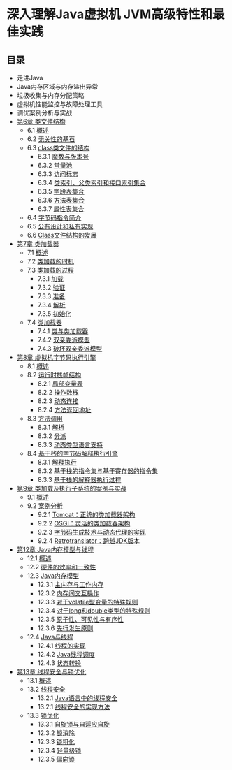# 深入理解Java虚拟机 JVM高级特性和最佳实践
## 目录

+ 走进Java
+ Java内存区域与内存溢出异常
+ 垃圾收集与内存分配策略
+ 虚拟机性能监控与故障处理工具
+ 调优案例分析与实战
+ [第6章 类文件结构](https://github.com/AcesDream/apebook/blob/master/%E6%B7%B1%E5%85%A5%E7%90%86%E8%A7%A3Java%E8%99%9A%E6%8B%9F%E6%9C%BA/%E7%AC%AC6%E7%AB%A0%20%E7%B1%BB%E6%96%87%E4%BB%B6%E7%BB%93%E6%9E%84/1.%E6%A6%82%E8%BF%B0%E5%92%8C%E6%97%A0%E5%85%B3%E6%80%A7%E5%9F%BA%E7%9F%B3.md)
    + 6.1 [概述](https://github.com/AcesDream/apebook/blob/master/%E6%B7%B1%E5%85%A5%E7%90%86%E8%A7%A3Java%E8%99%9A%E6%8B%9F%E6%9C%BA/%E7%AC%AC6%E7%AB%A0%20%E7%B1%BB%E6%96%87%E4%BB%B6%E7%BB%93%E6%9E%84/1.%E6%A6%82%E8%BF%B0%E5%92%8C%E6%97%A0%E5%85%B3%E6%80%A7%E5%9F%BA%E7%9F%B3.md)
    + 6.2 [无关性的基石](https://github.com/AcesDream/apebook/blob/master/%E6%B7%B1%E5%85%A5%E7%90%86%E8%A7%A3Java%E8%99%9A%E6%8B%9F%E6%9C%BA/%E7%AC%AC6%E7%AB%A0%20%E7%B1%BB%E6%96%87%E4%BB%B6%E7%BB%93%E6%9E%84/1.%E6%A6%82%E8%BF%B0%E5%92%8C%E6%97%A0%E5%85%B3%E6%80%A7%E5%9F%BA%E7%9F%B3.md)
	+ 6.3 [class类文件的结构](https://github.com/AcesDream/apebook/blob/master/%E6%B7%B1%E5%85%A5%E7%90%86%E8%A7%A3Java%E8%99%9A%E6%8B%9F%E6%9C%BA/%E7%AC%AC6%E7%AB%A0%20%E7%B1%BB%E6%96%87%E4%BB%B6%E7%BB%93%E6%9E%84/2.%E7%B1%BB%E6%96%87%E4%BB%B6%E7%BB%93%E6%9E%84.md)
		+ 6.3.1 [魔数与版本号](https://github.com/AcesDream/apebook/blob/master/%E6%B7%B1%E5%85%A5%E7%90%86%E8%A7%A3Java%E8%99%9A%E6%8B%9F%E6%9C%BA/%E7%AC%AC6%E7%AB%A0%20%E7%B1%BB%E6%96%87%E4%BB%B6%E7%BB%93%E6%9E%84/3.%E9%AD%94%E6%95%B0%E4%B8%8E%E7%89%88%E6%9C%AC%E5%8F%B7.md)
		+ 6.3.2 [常量池](https://github.com/AcesDream/apebook/blob/master/%E6%B7%B1%E5%85%A5%E7%90%86%E8%A7%A3Java%E8%99%9A%E6%8B%9F%E6%9C%BA/%E7%AC%AC6%E7%AB%A0%20%E7%B1%BB%E6%96%87%E4%BB%B6%E7%BB%93%E6%9E%84/4.%E5%B8%B8%E9%87%8F%E6%B1%A0.md)
		+ 6.3.3 [访问标志](https://github.com/AcesDream/apebook/blob/master/%E6%B7%B1%E5%85%A5%E7%90%86%E8%A7%A3Java%E8%99%9A%E6%8B%9F%E6%9C%BA/%E7%AC%AC6%E7%AB%A0%20%E7%B1%BB%E6%96%87%E4%BB%B6%E7%BB%93%E6%9E%84/5.%E8%AE%BF%E9%97%AE%E6%A0%87%E8%AF%86%E3%80%81%E7%B1%BB%E7%B4%A2%E5%BC%95%E3%80%81%E7%88%B6%E7%B1%BB%E7%B4%A2%E5%BC%95%E5%92%8C%E6%8E%A5%E5%8F%A3%E7%B4%A2%E5%BC%95%E9%9B%86%E5%90%88.md)
		+ 6.3.4 [类索引、父类索引和接口索引集合](https://github.com/AcesDream/apebook/blob/master/%E6%B7%B1%E5%85%A5%E7%90%86%E8%A7%A3Java%E8%99%9A%E6%8B%9F%E6%9C%BA/%E7%AC%AC6%E7%AB%A0%20%E7%B1%BB%E6%96%87%E4%BB%B6%E7%BB%93%E6%9E%84/5.%E8%AE%BF%E9%97%AE%E6%A0%87%E8%AF%86%E3%80%81%E7%B1%BB%E7%B4%A2%E5%BC%95%E3%80%81%E7%88%B6%E7%B1%BB%E7%B4%A2%E5%BC%95%E5%92%8C%E6%8E%A5%E5%8F%A3%E7%B4%A2%E5%BC%95%E9%9B%86%E5%90%88.md)
		+ 6.3.5 [字段表集合](https://github.com/AcesDream/apebook/blob/master/%E6%B7%B1%E5%85%A5%E7%90%86%E8%A7%A3Java%E8%99%9A%E6%8B%9F%E6%9C%BA/%E7%AC%AC6%E7%AB%A0%20%E7%B1%BB%E6%96%87%E4%BB%B6%E7%BB%93%E6%9E%84/6.%E5%AD%97%E6%AE%B5%E8%A1%A8%E9%9B%86%E5%90%88%E5%92%8C%E6%96%B9%E6%B3%95%E8%A1%A8%E9%9B%86%E5%90%88.md)
		+ 6.3.6 [方法表集合](https://github.com/AcesDream/apebook/blob/master/%E6%B7%B1%E5%85%A5%E7%90%86%E8%A7%A3Java%E8%99%9A%E6%8B%9F%E6%9C%BA/%E7%AC%AC6%E7%AB%A0%20%E7%B1%BB%E6%96%87%E4%BB%B6%E7%BB%93%E6%9E%84/6.%E5%AD%97%E6%AE%B5%E8%A1%A8%E9%9B%86%E5%90%88%E5%92%8C%E6%96%B9%E6%B3%95%E8%A1%A8%E9%9B%86%E5%90%88.md)
		+ 6.3.7 [属性表集合](https://github.com/AcesDream/apebook/blob/master/%E6%B7%B1%E5%85%A5%E7%90%86%E8%A7%A3Java%E8%99%9A%E6%8B%9F%E6%9C%BA/%E7%AC%AC6%E7%AB%A0%20%E7%B1%BB%E6%96%87%E4%BB%B6%E7%BB%93%E6%9E%84/7.%E5%B1%9E%E6%80%A7%E8%A1%A8%E9%9B%86%E5%90%88.md)
	+ 6.4 [字节码指令简介](https://github.com/AcesDream/apebook/blob/master/%E6%B7%B1%E5%85%A5%E7%90%86%E8%A7%A3Java%E8%99%9A%E6%8B%9F%E6%9C%BA/%E7%AC%AC6%E7%AB%A0%20%E7%B1%BB%E6%96%87%E4%BB%B6%E7%BB%93%E6%9E%84/8.%E5%AD%97%E8%8A%82%E7%A0%81%E6%8C%87%E4%BB%A4%E7%AE%80%E4%BB%8B.md)
	+ 6.5 [公有设计和私有实现](https://github.com/AcesDream/apebook/blob/master/%E6%B7%B1%E5%85%A5%E7%90%86%E8%A7%A3Java%E8%99%9A%E6%8B%9F%E6%9C%BA/%E7%AC%AC6%E7%AB%A0%20%E7%B1%BB%E6%96%87%E4%BB%B6%E7%BB%93%E6%9E%84/9.%E5%85%AC%E6%9C%89%E8%AE%BE%E8%AE%A1%E5%92%8C%E7%A7%81%E6%9C%89%E5%AE%9E%E7%8E%B0%E3%80%81class%E6%96%87%E4%BB%B6%E7%BB%93%E6%9E%84%E7%9A%84%E5%8F%91%E5%B1%95.md)
	+ 6.6 [Class文件结构的发展](https://github.com/AcesDream/apebook/blob/master/%E6%B7%B1%E5%85%A5%E7%90%86%E8%A7%A3Java%E8%99%9A%E6%8B%9F%E6%9C%BA/%E7%AC%AC6%E7%AB%A0%20%E7%B1%BB%E6%96%87%E4%BB%B6%E7%BB%93%E6%9E%84/9.%E5%85%AC%E6%9C%89%E8%AE%BE%E8%AE%A1%E5%92%8C%E7%A7%81%E6%9C%89%E5%AE%9E%E7%8E%B0%E3%80%81class%E6%96%87%E4%BB%B6%E7%BB%93%E6%9E%84%E7%9A%84%E5%8F%91%E5%B1%95.md)
+ [第7章 类加载器](https://github.com/AcesDream/apebook/blob/master/%E6%B7%B1%E5%85%A5%E7%90%86%E8%A7%A3Java%E8%99%9A%E6%8B%9F%E6%9C%BA/%E7%AC%AC7%E7%AB%A0%20%E8%99%9A%E6%8B%9F%E6%9C%BA%E7%B1%BB%E5%8A%A0%E8%BD%BD%E6%9C%BA%E5%88%B6/1.%E6%A6%82%E8%BF%B0.md)
    + 7.1 [概述](https://github.com/AcesDream/apebook/blob/master/%E6%B7%B1%E5%85%A5%E7%90%86%E8%A7%A3Java%E8%99%9A%E6%8B%9F%E6%9C%BA/%E7%AC%AC7%E7%AB%A0%20%E8%99%9A%E6%8B%9F%E6%9C%BA%E7%B1%BB%E5%8A%A0%E8%BD%BD%E6%9C%BA%E5%88%B6/1.%E6%A6%82%E8%BF%B0.md)
    + 7.2 [类加载的时机](https://github.com/AcesDream/apebook/blob/master/%E6%B7%B1%E5%85%A5%E7%90%86%E8%A7%A3Java%E8%99%9A%E6%8B%9F%E6%9C%BA/%E7%AC%AC7%E7%AB%A0%20%E8%99%9A%E6%8B%9F%E6%9C%BA%E7%B1%BB%E5%8A%A0%E8%BD%BD%E6%9C%BA%E5%88%B6/1.%E6%A6%82%E8%BF%B0.md)
	+ 7.3 [类加载的过程](https://github.com/AcesDream/apebook/blob/master/%E6%B7%B1%E5%85%A5%E7%90%86%E8%A7%A3Java%E8%99%9A%E6%8B%9F%E6%9C%BA/%E7%AC%AC7%E7%AB%A0%20%E8%99%9A%E6%8B%9F%E6%9C%BA%E7%B1%BB%E5%8A%A0%E8%BD%BD%E6%9C%BA%E5%88%B6/2.%E7%B1%BB%E5%8A%A0%E8%BD%BD%E8%BF%87%E7%A8%8B-%E5%8A%A0%E8%BD%BD.md)
		+ 7.3.1 [加载](https://github.com/AcesDream/apebook/blob/master/%E6%B7%B1%E5%85%A5%E7%90%86%E8%A7%A3Java%E8%99%9A%E6%8B%9F%E6%9C%BA/%E7%AC%AC7%E7%AB%A0%20%E8%99%9A%E6%8B%9F%E6%9C%BA%E7%B1%BB%E5%8A%A0%E8%BD%BD%E6%9C%BA%E5%88%B6/2.%E7%B1%BB%E5%8A%A0%E8%BD%BD%E8%BF%87%E7%A8%8B-%E5%8A%A0%E8%BD%BD.md)
		+ 7.3.2 [验证](https://github.com/AcesDream/apebook/blob/master/%E6%B7%B1%E5%85%A5%E7%90%86%E8%A7%A3Java%E8%99%9A%E6%8B%9F%E6%9C%BA/%E7%AC%AC7%E7%AB%A0%20%E8%99%9A%E6%8B%9F%E6%9C%BA%E7%B1%BB%E5%8A%A0%E8%BD%BD%E6%9C%BA%E5%88%B6/3.%E7%B1%BB%E5%8A%A0%E8%BD%BD%E8%BF%87%E7%A8%8B-%E9%AA%8C%E8%AF%81.md)
		+ 7.3.3 [准备](https://github.com/AcesDream/apebook/blob/master/%E6%B7%B1%E5%85%A5%E7%90%86%E8%A7%A3Java%E8%99%9A%E6%8B%9F%E6%9C%BA/%E7%AC%AC7%E7%AB%A0%20%E8%99%9A%E6%8B%9F%E6%9C%BA%E7%B1%BB%E5%8A%A0%E8%BD%BD%E6%9C%BA%E5%88%B6/4.%E7%B1%BB%E5%8A%A0%E8%BD%BD%E8%BF%87%E7%A8%8B-%E5%87%86%E5%A4%87.md)
		+ 7.3.4 [解析](https://github.com/AcesDream/apebook/blob/master/%E6%B7%B1%E5%85%A5%E7%90%86%E8%A7%A3Java%E8%99%9A%E6%8B%9F%E6%9C%BA/%E7%AC%AC7%E7%AB%A0%20%E8%99%9A%E6%8B%9F%E6%9C%BA%E7%B1%BB%E5%8A%A0%E8%BD%BD%E6%9C%BA%E5%88%B6/5.%E7%B1%BB%E5%8A%A0%E8%BD%BD%E8%BF%87%E7%A8%8B-%E8%A7%A3%E6%9E%90.md)
		+ 7.3.5 [初始化](https://github.com/AcesDream/apebook/blob/master/%E6%B7%B1%E5%85%A5%E7%90%86%E8%A7%A3Java%E8%99%9A%E6%8B%9F%E6%9C%BA/%E7%AC%AC7%E7%AB%A0%20%E8%99%9A%E6%8B%9F%E6%9C%BA%E7%B1%BB%E5%8A%A0%E8%BD%BD%E6%9C%BA%E5%88%B6/6.%E7%B1%BB%E5%8A%A0%E8%BD%BD%E8%BF%87%E7%A8%8B-%E5%88%9D%E5%A7%8B%E5%8C%96.md)
	+ 7.4 [类加载器](https://github.com/AcesDream/apebook/blob/master/%E6%B7%B1%E5%85%A5%E7%90%86%E8%A7%A3Java%E8%99%9A%E6%8B%9F%E6%9C%BA/%E7%AC%AC7%E7%AB%A0%20%E8%99%9A%E6%8B%9F%E6%9C%BA%E7%B1%BB%E5%8A%A0%E8%BD%BD%E6%9C%BA%E5%88%B6/7.%E7%B1%BB%E5%8A%A0%E8%BD%BD%E5%99%A8.md)
		+ 7.4.1 [类与类加载器](https://github.com/AcesDream/apebook/blob/master/%E6%B7%B1%E5%85%A5%E7%90%86%E8%A7%A3Java%E8%99%9A%E6%8B%9F%E6%9C%BA/%E7%AC%AC7%E7%AB%A0%20%E8%99%9A%E6%8B%9F%E6%9C%BA%E7%B1%BB%E5%8A%A0%E8%BD%BD%E6%9C%BA%E5%88%B6/7.%E7%B1%BB%E5%8A%A0%E8%BD%BD%E5%99%A8.md)
		+ 7.4.2 [双亲委派模型](https://github.com/AcesDream/apebook/blob/master/%E6%B7%B1%E5%85%A5%E7%90%86%E8%A7%A3Java%E8%99%9A%E6%8B%9F%E6%9C%BA/%E7%AC%AC7%E7%AB%A0%20%E8%99%9A%E6%8B%9F%E6%9C%BA%E7%B1%BB%E5%8A%A0%E8%BD%BD%E6%9C%BA%E5%88%B6/7.%E7%B1%BB%E5%8A%A0%E8%BD%BD%E5%99%A8.md)
		+ 7.4.3 [破坏双亲委派模型](https://github.com/AcesDream/apebook/blob/master/%E6%B7%B1%E5%85%A5%E7%90%86%E8%A7%A3Java%E8%99%9A%E6%8B%9F%E6%9C%BA/%E7%AC%AC7%E7%AB%A0%20%E8%99%9A%E6%8B%9F%E6%9C%BA%E7%B1%BB%E5%8A%A0%E8%BD%BD%E6%9C%BA%E5%88%B6/7.%E7%B1%BB%E5%8A%A0%E8%BD%BD%E5%99%A8.md)
+ [第8章 虚拟机字节码执行引擎](https://github.com/AcesDream/apebook/blob/master/%E6%B7%B1%E5%85%A5%E7%90%86%E8%A7%A3Java%E8%99%9A%E6%8B%9F%E6%9C%BA/%E7%AC%AC8%E7%AB%A0%20%E8%99%9A%E6%8B%9F%E6%9C%BA%E5%AD%97%E8%8A%82%E7%A0%81%E6%89%A7%E8%A1%8C%E5%BC%95%E6%93%8E/1.%E6%A6%82%E8%BF%B0.md)
    + 8.1 [概述](https://github.com/AcesDream/apebook/blob/master/%E6%B7%B1%E5%85%A5%E7%90%86%E8%A7%A3Java%E8%99%9A%E6%8B%9F%E6%9C%BA/%E7%AC%AC8%E7%AB%A0%20%E8%99%9A%E6%8B%9F%E6%9C%BA%E5%AD%97%E8%8A%82%E7%A0%81%E6%89%A7%E8%A1%8C%E5%BC%95%E6%93%8E/1.%E6%A6%82%E8%BF%B0.md)
    + 8.2 [运行时栈帧结构](https://github.com/AcesDream/apebook/blob/master/%E6%B7%B1%E5%85%A5%E7%90%86%E8%A7%A3Java%E8%99%9A%E6%8B%9F%E6%9C%BA/%E7%AC%AC8%E7%AB%A0%20%E8%99%9A%E6%8B%9F%E6%9C%BA%E5%AD%97%E8%8A%82%E7%A0%81%E6%89%A7%E8%A1%8C%E5%BC%95%E6%93%8E/2.%E8%BF%90%E8%A1%8C%E6%97%B6%E6%A0%88%E5%B8%A7%E7%BB%93%E6%9E%84.md)
		+ 8.2.1 [局部变量表](https://github.com/AcesDream/apebook/blob/master/%E6%B7%B1%E5%85%A5%E7%90%86%E8%A7%A3Java%E8%99%9A%E6%8B%9F%E6%9C%BA/%E7%AC%AC8%E7%AB%A0%20%E8%99%9A%E6%8B%9F%E6%9C%BA%E5%AD%97%E8%8A%82%E7%A0%81%E6%89%A7%E8%A1%8C%E5%BC%95%E6%93%8E/2.%E8%BF%90%E8%A1%8C%E6%97%B6%E6%A0%88%E5%B8%A7%E7%BB%93%E6%9E%84.md)
		+ 8.2.2 [操作数栈](https://github.com/AcesDream/apebook/blob/master/%E6%B7%B1%E5%85%A5%E7%90%86%E8%A7%A3Java%E8%99%9A%E6%8B%9F%E6%9C%BA/%E7%AC%AC8%E7%AB%A0%20%E8%99%9A%E6%8B%9F%E6%9C%BA%E5%AD%97%E8%8A%82%E7%A0%81%E6%89%A7%E8%A1%8C%E5%BC%95%E6%93%8E/2.%E8%BF%90%E8%A1%8C%E6%97%B6%E6%A0%88%E5%B8%A7%E7%BB%93%E6%9E%84.md)
		+ 8.2.3 [动态连接](https://github.com/AcesDream/apebook/blob/master/%E6%B7%B1%E5%85%A5%E7%90%86%E8%A7%A3Java%E8%99%9A%E6%8B%9F%E6%9C%BA/%E7%AC%AC8%E7%AB%A0%20%E8%99%9A%E6%8B%9F%E6%9C%BA%E5%AD%97%E8%8A%82%E7%A0%81%E6%89%A7%E8%A1%8C%E5%BC%95%E6%93%8E/2.%E8%BF%90%E8%A1%8C%E6%97%B6%E6%A0%88%E5%B8%A7%E7%BB%93%E6%9E%84.md)
		+ 8.2.4 [方法返回地址](https://github.com/AcesDream/apebook/blob/master/%E6%B7%B1%E5%85%A5%E7%90%86%E8%A7%A3Java%E8%99%9A%E6%8B%9F%E6%9C%BA/%E7%AC%AC8%E7%AB%A0%20%E8%99%9A%E6%8B%9F%E6%9C%BA%E5%AD%97%E8%8A%82%E7%A0%81%E6%89%A7%E8%A1%8C%E5%BC%95%E6%93%8E/2.%E8%BF%90%E8%A1%8C%E6%97%B6%E6%A0%88%E5%B8%A7%E7%BB%93%E6%9E%84.md)
	+ 8.3 [方法调用](https://github.com/AcesDream/apebook/blob/master/%E6%B7%B1%E5%85%A5%E7%90%86%E8%A7%A3Java%E8%99%9A%E6%8B%9F%E6%9C%BA/%E7%AC%AC8%E7%AB%A0%20%E8%99%9A%E6%8B%9F%E6%9C%BA%E5%AD%97%E8%8A%82%E7%A0%81%E6%89%A7%E8%A1%8C%E5%BC%95%E6%93%8E/3.%E6%96%B9%E6%B3%95%E8%B0%83%E7%94%A8.md)
		+ 8.3.1 [解析](https://github.com/AcesDream/apebook/blob/master/%E6%B7%B1%E5%85%A5%E7%90%86%E8%A7%A3Java%E8%99%9A%E6%8B%9F%E6%9C%BA/%E7%AC%AC8%E7%AB%A0%20%E8%99%9A%E6%8B%9F%E6%9C%BA%E5%AD%97%E8%8A%82%E7%A0%81%E6%89%A7%E8%A1%8C%E5%BC%95%E6%93%8E/3.%E6%96%B9%E6%B3%95%E8%B0%83%E7%94%A8.md)
		+ 8.3.2 [分派](https://github.com/AcesDream/apebook/blob/master/%E6%B7%B1%E5%85%A5%E7%90%86%E8%A7%A3Java%E8%99%9A%E6%8B%9F%E6%9C%BA/%E7%AC%AC8%E7%AB%A0%20%E8%99%9A%E6%8B%9F%E6%9C%BA%E5%AD%97%E8%8A%82%E7%A0%81%E6%89%A7%E8%A1%8C%E5%BC%95%E6%93%8E/4.%E6%96%B9%E6%B3%95%E8%B0%83%E7%94%A8-%E5%88%86%E6%B4%BE.md)
		+ 8.3.3 [动态类型语言支持](https://github.com/AcesDream/apebook/blob/master/%E6%B7%B1%E5%85%A5%E7%90%86%E8%A7%A3Java%E8%99%9A%E6%8B%9F%E6%9C%BA/%E7%AC%AC8%E7%AB%A0%20%E8%99%9A%E6%8B%9F%E6%9C%BA%E5%AD%97%E8%8A%82%E7%A0%81%E6%89%A7%E8%A1%8C%E5%BC%95%E6%93%8E/5.%E6%96%B9%E6%B3%95%E8%B0%83%E7%94%A8-%E5%8A%A8%E6%80%81%E7%B1%BB%E5%9E%8B%E8%AF%AD%E8%A8%80%E6%94%AF%E6%8C%81.md)
	+ 8.4 [基于栈的字节码解释执行引擎](https://github.com/AcesDream/apebook/blob/master/%E6%B7%B1%E5%85%A5%E7%90%86%E8%A7%A3Java%E8%99%9A%E6%8B%9F%E6%9C%BA/%E7%AC%AC8%E7%AB%A0%20%E8%99%9A%E6%8B%9F%E6%9C%BA%E5%AD%97%E8%8A%82%E7%A0%81%E6%89%A7%E8%A1%8C%E5%BC%95%E6%93%8E/6.%E5%9F%BA%E4%BA%8E%E6%A0%88%E7%9A%84%E5%AD%97%E8%8A%82%E7%A0%81%E8%A7%A3%E9%87%8A%E6%89%A7%E8%A1%8C%E5%BC%95%E6%93%8E.md)
		+ 8.3.1 [解释执行](https://github.com/AcesDream/apebook/blob/master/%E6%B7%B1%E5%85%A5%E7%90%86%E8%A7%A3Java%E8%99%9A%E6%8B%9F%E6%9C%BA/%E7%AC%AC8%E7%AB%A0%20%E8%99%9A%E6%8B%9F%E6%9C%BA%E5%AD%97%E8%8A%82%E7%A0%81%E6%89%A7%E8%A1%8C%E5%BC%95%E6%93%8E/6.%E5%9F%BA%E4%BA%8E%E6%A0%88%E7%9A%84%E5%AD%97%E8%8A%82%E7%A0%81%E8%A7%A3%E9%87%8A%E6%89%A7%E8%A1%8C%E5%BC%95%E6%93%8E.md)
		+ 8.3.2 [基于栈的指令集与基于寄存器的指令集](https://github.com/AcesDream/apebook/blob/master/%E6%B7%B1%E5%85%A5%E7%90%86%E8%A7%A3Java%E8%99%9A%E6%8B%9F%E6%9C%BA/%E7%AC%AC8%E7%AB%A0%20%E8%99%9A%E6%8B%9F%E6%9C%BA%E5%AD%97%E8%8A%82%E7%A0%81%E6%89%A7%E8%A1%8C%E5%BC%95%E6%93%8E/6.%E5%9F%BA%E4%BA%8E%E6%A0%88%E7%9A%84%E5%AD%97%E8%8A%82%E7%A0%81%E8%A7%A3%E9%87%8A%E6%89%A7%E8%A1%8C%E5%BC%95%E6%93%8E.md)
		+ 8.3.3 [基于栈的解释器执行过程](https://github.com/AcesDream/apebook/blob/master/%E6%B7%B1%E5%85%A5%E7%90%86%E8%A7%A3Java%E8%99%9A%E6%8B%9F%E6%9C%BA/%E7%AC%AC8%E7%AB%A0%20%E8%99%9A%E6%8B%9F%E6%9C%BA%E5%AD%97%E8%8A%82%E7%A0%81%E6%89%A7%E8%A1%8C%E5%BC%95%E6%93%8E/6.%E5%9F%BA%E4%BA%8E%E6%A0%88%E7%9A%84%E5%AD%97%E8%8A%82%E7%A0%81%E8%A7%A3%E9%87%8A%E6%89%A7%E8%A1%8C%E5%BC%95%E6%93%8E.md)
+ [第9章 类加载及执行子系统的案例与实战](https://github.com/AcesDream/apebook/blob/master/%E6%B7%B1%E5%85%A5%E7%90%86%E8%A7%A3Java%E8%99%9A%E6%8B%9F%E6%9C%BA/%E7%AC%AC9%E7%AB%A0%20%E7%B1%BB%E5%8A%A0%E8%BD%BD%E5%8F%8A%E5%85%B6%E5%AD%90%E7%B3%BB%E7%BB%9F%E7%9A%84%E6%A1%88%E4%BE%8B%E4%B8%8E%E5%AE%9E%E6%88%98/1.tomcat%E6%AD%A3%E7%BB%9F%E7%9A%84%E7%B1%BB%E5%8A%A0%E8%BD%BD%E5%99%A8%E6%9E%B6%E6%9E%84.md)
    + 9.1 [概述](https://github.com/AcesDream/apebook/blob/master/%E6%B7%B1%E5%85%A5%E7%90%86%E8%A7%A3Java%E8%99%9A%E6%8B%9F%E6%9C%BA/%E7%AC%AC9%E7%AB%A0%20%E7%B1%BB%E5%8A%A0%E8%BD%BD%E5%8F%8A%E5%85%B6%E5%AD%90%E7%B3%BB%E7%BB%9F%E7%9A%84%E6%A1%88%E4%BE%8B%E4%B8%8E%E5%AE%9E%E6%88%98/1.tomcat%E6%AD%A3%E7%BB%9F%E7%9A%84%E7%B1%BB%E5%8A%A0%E8%BD%BD%E5%99%A8%E6%9E%B6%E6%9E%84.md)
    + 9.2 [案例分析](https://github.com/AcesDream/apebook/blob/master/%E6%B7%B1%E5%85%A5%E7%90%86%E8%A7%A3Java%E8%99%9A%E6%8B%9F%E6%9C%BA/%E7%AC%AC9%E7%AB%A0%20%E7%B1%BB%E5%8A%A0%E8%BD%BD%E5%8F%8A%E5%85%B6%E5%AD%90%E7%B3%BB%E7%BB%9F%E7%9A%84%E6%A1%88%E4%BE%8B%E4%B8%8E%E5%AE%9E%E6%88%98/1.tomcat%E6%AD%A3%E7%BB%9F%E7%9A%84%E7%B1%BB%E5%8A%A0%E8%BD%BD%E5%99%A8%E6%9E%B6%E6%9E%84.md)
		+ 9.2.1 [Tomcat：正统的类加载器架构](https://github.com/AcesDream/apebook/blob/master/%E6%B7%B1%E5%85%A5%E7%90%86%E8%A7%A3Java%E8%99%9A%E6%8B%9F%E6%9C%BA/%E7%AC%AC9%E7%AB%A0%20%E7%B1%BB%E5%8A%A0%E8%BD%BD%E5%8F%8A%E5%85%B6%E5%AD%90%E7%B3%BB%E7%BB%9F%E7%9A%84%E6%A1%88%E4%BE%8B%E4%B8%8E%E5%AE%9E%E6%88%98/1.tomcat%E6%AD%A3%E7%BB%9F%E7%9A%84%E7%B1%BB%E5%8A%A0%E8%BD%BD%E5%99%A8%E6%9E%B6%E6%9E%84.md)
		+ 9.2.2 [OSGI：灵活的类加载器架构](https://github.com/AcesDream/apebook/blob/master/%E6%B7%B1%E5%85%A5%E7%90%86%E8%A7%A3Java%E8%99%9A%E6%8B%9F%E6%9C%BA/%E7%AC%AC9%E7%AB%A0%20%E7%B1%BB%E5%8A%A0%E8%BD%BD%E5%8F%8A%E5%85%B6%E5%AD%90%E7%B3%BB%E7%BB%9F%E7%9A%84%E6%A1%88%E4%BE%8B%E4%B8%8E%E5%AE%9E%E6%88%98/2.OSGI%E7%81%B5%E6%B4%BB%E7%9A%84%E7%B1%BB%E5%8A%A0%E8%BD%BD%E5%99%A8%E6%9E%B6%E6%9E%84.md)
		+ 9.2.3 [字节码生成技术与动态代理的实现](https://github.com/AcesDream/apebook/blob/master/%E6%B7%B1%E5%85%A5%E7%90%86%E8%A7%A3Java%E8%99%9A%E6%8B%9F%E6%9C%BA/%E7%AC%AC9%E7%AB%A0%20%E7%B1%BB%E5%8A%A0%E8%BD%BD%E5%8F%8A%E5%85%B6%E5%AD%90%E7%B3%BB%E7%BB%9F%E7%9A%84%E6%A1%88%E4%BE%8B%E4%B8%8E%E5%AE%9E%E6%88%98/3.%E5%AD%97%E8%8A%82%E7%A0%81%E7%94%9F%E6%88%90%E6%8A%80%E6%9C%AF%E4%B8%8E%E5%8A%A8%E6%80%81%E4%BB%A3%E7%90%86%E7%9A%84%E5%AE%9E%E7%8E%B0.md)
		+ 9.2.4 [Retrotranslator：跨越JDK版本](https://github.com/AcesDream/apebook/blob/master/%E6%B7%B1%E5%85%A5%E7%90%86%E8%A7%A3Java%E8%99%9A%E6%8B%9F%E6%9C%BA/%E7%AC%AC9%E7%AB%A0%20%E7%B1%BB%E5%8A%A0%E8%BD%BD%E5%8F%8A%E5%85%B6%E5%AD%90%E7%B3%BB%E7%BB%9F%E7%9A%84%E6%A1%88%E4%BE%8B%E4%B8%8E%E5%AE%9E%E6%88%98/4.Retrotranslator%E8%B7%A8%E8%B6%8AJDK%E7%89%88%E6%9C%AC.md)
+ [第12章 Java内存模型与线程](https://github.com/AcesDream/apebook/blob/master/%E6%B7%B1%E5%85%A5%E7%90%86%E8%A7%A3Java%E8%99%9A%E6%8B%9F%E6%9C%BA/%E7%AC%AC12%E7%AB%A0%20Java%E5%86%85%E5%AD%98%E6%A8%A1%E5%9E%8B%E4%B8%8E%E7%BA%BF%E7%A8%8B/1.%E6%A6%82%E8%BF%B0.md)
    + 12.1 [概述](https://github.com/AcesDream/apebook/blob/master/%E6%B7%B1%E5%85%A5%E7%90%86%E8%A7%A3Java%E8%99%9A%E6%8B%9F%E6%9C%BA/%E7%AC%AC12%E7%AB%A0%20Java%E5%86%85%E5%AD%98%E6%A8%A1%E5%9E%8B%E4%B8%8E%E7%BA%BF%E7%A8%8B/1.%E6%A6%82%E8%BF%B0.md)
    + 12.2 [硬件的效率和一致性](https://github.com/AcesDream/apebook/blob/master/%E6%B7%B1%E5%85%A5%E7%90%86%E8%A7%A3Java%E8%99%9A%E6%8B%9F%E6%9C%BA/%E7%AC%AC12%E7%AB%A0%20Java%E5%86%85%E5%AD%98%E6%A8%A1%E5%9E%8B%E4%B8%8E%E7%BA%BF%E7%A8%8B/1.%E6%A6%82%E8%BF%B0.md)
    + 12.3 [Java内存模型](https://github.com/AcesDream/apebook/blob/master/%E6%B7%B1%E5%85%A5%E7%90%86%E8%A7%A3Java%E8%99%9A%E6%8B%9F%E6%9C%BA/%E7%AC%AC12%E7%AB%A0%20Java%E5%86%85%E5%AD%98%E6%A8%A1%E5%9E%8B%E4%B8%8E%E7%BA%BF%E7%A8%8B/2.Java%E5%86%85%E5%AD%98%E6%A8%A1%E5%9E%8B-%E4%B8%BB%E5%86%85%E5%AD%98%E4%B8%8E%E5%B7%A5%E4%BD%9C%E5%86%85%E5%AD%98.md)
		+ 12.3.1 [主内存与工作内存](https://github.com/AcesDream/apebook/blob/master/%E6%B7%B1%E5%85%A5%E7%90%86%E8%A7%A3Java%E8%99%9A%E6%8B%9F%E6%9C%BA/%E7%AC%AC12%E7%AB%A0%20Java%E5%86%85%E5%AD%98%E6%A8%A1%E5%9E%8B%E4%B8%8E%E7%BA%BF%E7%A8%8B/2.Java%E5%86%85%E5%AD%98%E6%A8%A1%E5%9E%8B-%E4%B8%BB%E5%86%85%E5%AD%98%E4%B8%8E%E5%B7%A5%E4%BD%9C%E5%86%85%E5%AD%98.md)
		+ 12.3.2 [内存间交互操作](https://github.com/AcesDream/apebook/blob/master/%E6%B7%B1%E5%85%A5%E7%90%86%E8%A7%A3Java%E8%99%9A%E6%8B%9F%E6%9C%BA/%E7%AC%AC12%E7%AB%A0%20Java%E5%86%85%E5%AD%98%E6%A8%A1%E5%9E%8B%E4%B8%8E%E7%BA%BF%E7%A8%8B/3.Java%E5%86%85%E5%AD%98%E6%A8%A1%E5%9E%8B-%E5%86%85%E5%AD%98%E9%97%B4%E4%BA%A4%E4%BA%92%E6%93%8D%E4%BD%9C.md)
		+ 12.3.3 [对于volatile型变量的特殊规则](https://github.com/AcesDream/apebook/blob/master/%E6%B7%B1%E5%85%A5%E7%90%86%E8%A7%A3Java%E8%99%9A%E6%8B%9F%E6%9C%BA/%E7%AC%AC12%E7%AB%A0%20Java%E5%86%85%E5%AD%98%E6%A8%A1%E5%9E%8B%E4%B8%8E%E7%BA%BF%E7%A8%8B/4.Java%E5%86%85%E5%AD%98%E6%A8%A1%E5%9E%8B-%E5%AF%B9%E4%BA%8Evolatile%E5%9E%8B%E5%8F%98%E9%87%8F%E7%9A%84%E7%89%B9%E6%AE%8A%E8%A7%84%E5%88%99.md)
		+ 12.3.4 [对于long和double类型的特殊规则](https://github.com/AcesDream/apebook/blob/master/%E6%B7%B1%E5%85%A5%E7%90%86%E8%A7%A3Java%E8%99%9A%E6%8B%9F%E6%9C%BA/%E7%AC%AC12%E7%AB%A0%20Java%E5%86%85%E5%AD%98%E6%A8%A1%E5%9E%8B%E4%B8%8E%E7%BA%BF%E7%A8%8B/5.Java%E5%86%85%E5%AD%98%E6%A8%A1%E5%9E%8B-%E5%AF%B9%E4%BA%8Elong%E5%92%8Cdouble%E5%9E%8B%E5%8F%98%E9%87%8F%E7%9A%84%E7%89%B9%E6%AE%8A%E8%A7%84%E5%88%99.md)
		+ 12.3.5 [原子性、可见性与有序性](https://github.com/AcesDream/apebook/blob/master/%E6%B7%B1%E5%85%A5%E7%90%86%E8%A7%A3Java%E8%99%9A%E6%8B%9F%E6%9C%BA/%E7%AC%AC12%E7%AB%A0%20Java%E5%86%85%E5%AD%98%E6%A8%A1%E5%9E%8B%E4%B8%8E%E7%BA%BF%E7%A8%8B/6.Java%E5%86%85%E5%AD%98%E6%A8%A1%E5%9E%8B-%E5%8E%9F%E5%AD%90%E6%80%A7%E5%8F%AF%E8%A7%81%E6%80%A7%E4%B8%8E%E6%9C%89%E5%BA%8F%E6%80%A7.md)
		+ 12.3.6 [先行发生原则](https://github.com/AcesDream/apebook/blob/master/%E6%B7%B1%E5%85%A5%E7%90%86%E8%A7%A3Java%E8%99%9A%E6%8B%9F%E6%9C%BA/%E7%AC%AC12%E7%AB%A0%20Java%E5%86%85%E5%AD%98%E6%A8%A1%E5%9E%8B%E4%B8%8E%E7%BA%BF%E7%A8%8B/7.Java%E5%86%85%E5%AD%98%E6%A8%A1%E5%9E%8B-%E5%85%88%E8%A1%8C%E5%8F%91%E7%94%9F%E5%8E%9F%E5%88%99.md)
	+ 12.4 [Java与线程](https://github.com/AcesDream/apebook/blob/master/%E6%B7%B1%E5%85%A5%E7%90%86%E8%A7%A3Java%E8%99%9A%E6%8B%9F%E6%9C%BA/%E7%AC%AC12%E7%AB%A0%20Java%E5%86%85%E5%AD%98%E6%A8%A1%E5%9E%8B%E4%B8%8E%E7%BA%BF%E7%A8%8B/8.Java%E4%B8%8E%E7%BA%BF%E7%A8%8B.md)
		+ 12.4.1 [线程的实现](https://github.com/AcesDream/apebook/blob/master/%E6%B7%B1%E5%85%A5%E7%90%86%E8%A7%A3Java%E8%99%9A%E6%8B%9F%E6%9C%BA/%E7%AC%AC12%E7%AB%A0%20Java%E5%86%85%E5%AD%98%E6%A8%A1%E5%9E%8B%E4%B8%8E%E7%BA%BF%E7%A8%8B/8.Java%E4%B8%8E%E7%BA%BF%E7%A8%8B.md)
		+ 12.4.2 [Java线程调度](https://github.com/AcesDream/apebook/blob/master/%E6%B7%B1%E5%85%A5%E7%90%86%E8%A7%A3Java%E8%99%9A%E6%8B%9F%E6%9C%BA/%E7%AC%AC12%E7%AB%A0%20Java%E5%86%85%E5%AD%98%E6%A8%A1%E5%9E%8B%E4%B8%8E%E7%BA%BF%E7%A8%8B/8.Java%E4%B8%8E%E7%BA%BF%E7%A8%8B.md)
		+ 12.4.3 [状态转换](https://github.com/AcesDream/apebook/blob/master/%E6%B7%B1%E5%85%A5%E7%90%86%E8%A7%A3Java%E8%99%9A%E6%8B%9F%E6%9C%BA/%E7%AC%AC12%E7%AB%A0%20Java%E5%86%85%E5%AD%98%E6%A8%A1%E5%9E%8B%E4%B8%8E%E7%BA%BF%E7%A8%8B/8.Java%E4%B8%8E%E7%BA%BF%E7%A8%8B.md)
+ [第13章 线程安全与锁优化](https://github.com/AcesDream/apebook/blob/master/%E6%B7%B1%E5%85%A5%E7%90%86%E8%A7%A3Java%E8%99%9A%E6%8B%9F%E6%9C%BA/%E7%AC%AC13%E7%AB%A0%20%E7%BA%BF%E7%A8%8B%E5%AE%89%E5%85%A8%E4%B8%8E%E9%94%81%E4%BC%98%E5%8C%96/1.%E6%A6%82%E8%BF%B0%E5%92%8C%E7%BA%BF%E7%A8%8B%E5%AE%89%E5%85%A8.md)
    + 13.1 [概述](https://github.com/AcesDream/apebook/blob/master/%E6%B7%B1%E5%85%A5%E7%90%86%E8%A7%A3Java%E8%99%9A%E6%8B%9F%E6%9C%BA/%E7%AC%AC13%E7%AB%A0%20%E7%BA%BF%E7%A8%8B%E5%AE%89%E5%85%A8%E4%B8%8E%E9%94%81%E4%BC%98%E5%8C%96/1.%E6%A6%82%E8%BF%B0%E5%92%8C%E7%BA%BF%E7%A8%8B%E5%AE%89%E5%85%A8.md)
    + 13.2 [线程安全](https://github.com/AcesDream/apebook/blob/master/%E6%B7%B1%E5%85%A5%E7%90%86%E8%A7%A3Java%E8%99%9A%E6%8B%9F%E6%9C%BA/%E7%AC%AC13%E7%AB%A0%20%E7%BA%BF%E7%A8%8B%E5%AE%89%E5%85%A8%E4%B8%8E%E9%94%81%E4%BC%98%E5%8C%96/2.%E7%BA%BF%E7%A8%8B%E5%AE%89%E5%85%A8-Java%E8%AF%AD%E8%A8%80%E7%BA%BF%E7%A8%8B%E5%AE%89%E5%85%A8.md)
	    + 13.2.1 [Java语言中的线程安全](https://github.com/AcesDream/apebook/blob/master/%E6%B7%B1%E5%85%A5%E7%90%86%E8%A7%A3Java%E8%99%9A%E6%8B%9F%E6%9C%BA/%E7%AC%AC13%E7%AB%A0%20%E7%BA%BF%E7%A8%8B%E5%AE%89%E5%85%A8%E4%B8%8E%E9%94%81%E4%BC%98%E5%8C%96/2.%E7%BA%BF%E7%A8%8B%E5%AE%89%E5%85%A8-Java%E8%AF%AD%E8%A8%80%E7%BA%BF%E7%A8%8B%E5%AE%89%E5%85%A8.md)
	    + 13.2.1 [线程安全的实现方法](https://github.com/AcesDream/apebook/blob/master/%E6%B7%B1%E5%85%A5%E7%90%86%E8%A7%A3Java%E8%99%9A%E6%8B%9F%E6%9C%BA/%E7%AC%AC13%E7%AB%A0%20%E7%BA%BF%E7%A8%8B%E5%AE%89%E5%85%A8%E4%B8%8E%E9%94%81%E4%BC%98%E5%8C%96/3.%E7%BA%BF%E7%A8%8B%E5%AE%89%E5%85%A8-%E7%BA%BF%E7%A8%8B%E5%AE%89%E5%85%A8%E7%9A%84%E5%AE%9E%E7%8E%B0%E6%96%B9%E6%B3%95.md)
    + 13.3 [锁优化](https://github.com/AcesDream/apebook/blob/master/%E6%B7%B1%E5%85%A5%E7%90%86%E8%A7%A3Java%E8%99%9A%E6%8B%9F%E6%9C%BA/%E7%AC%AC13%E7%AB%A0%20%E7%BA%BF%E7%A8%8B%E5%AE%89%E5%85%A8%E4%B8%8E%E9%94%81%E4%BC%98%E5%8C%96/4.%E9%94%81%E4%BC%98%E5%8C%96.md)
		+ 13.3.1 [自旋锁与自适应自旋](https://github.com/AcesDream/apebook/blob/master/%E6%B7%B1%E5%85%A5%E7%90%86%E8%A7%A3Java%E8%99%9A%E6%8B%9F%E6%9C%BA/%E7%AC%AC13%E7%AB%A0%20%E7%BA%BF%E7%A8%8B%E5%AE%89%E5%85%A8%E4%B8%8E%E9%94%81%E4%BC%98%E5%8C%96/4.%E9%94%81%E4%BC%98%E5%8C%96.md)
		+ 12.3.2 [锁消除](https://github.com/AcesDream/apebook/blob/master/%E6%B7%B1%E5%85%A5%E7%90%86%E8%A7%A3Java%E8%99%9A%E6%8B%9F%E6%9C%BA/%E7%AC%AC13%E7%AB%A0%20%E7%BA%BF%E7%A8%8B%E5%AE%89%E5%85%A8%E4%B8%8E%E9%94%81%E4%BC%98%E5%8C%96/4.%E9%94%81%E4%BC%98%E5%8C%96.md)
		+ 12.3.3 [锁粗化](https://github.com/AcesDream/apebook/blob/master/%E6%B7%B1%E5%85%A5%E7%90%86%E8%A7%A3Java%E8%99%9A%E6%8B%9F%E6%9C%BA/%E7%AC%AC13%E7%AB%A0%20%E7%BA%BF%E7%A8%8B%E5%AE%89%E5%85%A8%E4%B8%8E%E9%94%81%E4%BC%98%E5%8C%96/4.%E9%94%81%E4%BC%98%E5%8C%96.md)
		+ 12.3.4 [轻量级锁](https://github.com/AcesDream/apebook/blob/master/%E6%B7%B1%E5%85%A5%E7%90%86%E8%A7%A3Java%E8%99%9A%E6%8B%9F%E6%9C%BA/%E7%AC%AC13%E7%AB%A0%20%E7%BA%BF%E7%A8%8B%E5%AE%89%E5%85%A8%E4%B8%8E%E9%94%81%E4%BC%98%E5%8C%96/4.%E9%94%81%E4%BC%98%E5%8C%96.md)
		+ 12.3.5 [偏向锁](https://github.com/AcesDream/apebook/blob/master/%E6%B7%B1%E5%85%A5%E7%90%86%E8%A7%A3Java%E8%99%9A%E6%8B%9F%E6%9C%BA/%E7%AC%AC13%E7%AB%A0%20%E7%BA%BF%E7%A8%8B%E5%AE%89%E5%85%A8%E4%B8%8E%E9%94%81%E4%BC%98%E5%8C%96/4.%E9%94%81%E4%BC%98%E5%8C%96.md)
		